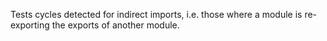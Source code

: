 Tests cycles detected for indirect imports, i.e. those where a module is
re-exporting the exports of another module.
